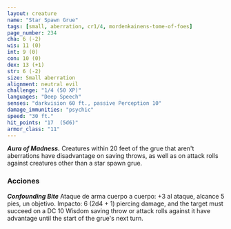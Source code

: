```yaml
---
layout: creature
name: "Star Spawn Grue"
tags: [small, aberration, cr1/4, mordenkainens-tome-of-foes]
page_number: 234
cha: 6 (-2)
wis: 11 (0)
int: 9 (0)
con: 10 (0)
dex: 13 (+1)
str: 6 (-2)
size: Small aberration
alignment: neutral evil
challenge: "1/4 (50 XP)"
languages: "Deep Speech"
senses: "darkvision 60 ft., passive Perception 10"
damage_immunities: "psychic"
speed: "30 ft."
hit_points: "17  (5d6)"
armor_class: "11"
---
```


***Aura of Madness.*** Creatures within 20 feet of the grue that aren't aberrations have disadvantage on saving throws, as well as on attack rolls against creatures other than a star spawn grue.

### Acciones

***Confounding Bite*** Ataque de arma cuerpo a cuerpo: +3 al ataque, alcance 5 pies, un objetivo. Impacto: 6 (2d4 + 1) piercing damage, and the target must succeed on a DC 10 Wisdom saving throw or attack rolls against it have advantage until the start of the grue's next turn.